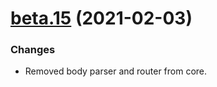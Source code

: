 <a name="beta.15"></a>
# [beta.15](https://github.com/ts-stack/ditsmod/releases/tag/beta.15) (2021-02-03)

### Changes

- Removed body parser and router from core.

